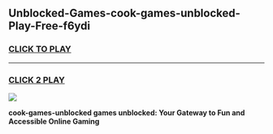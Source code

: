 
## Unblocked-Games-cook-games-unblocked-Play-Free-f6ydi
<h3>
<a href="https://premium76.site?title=cook-games-unblocked&ref=18A1">CLICK TO PLAY</a></h3>
<hr>

<h3>
<a href="https://premium76.site?title=cook-games-unblocked&ref=18A1">CLICK 2 PLAY</a>
  
</h3>

<a href="https://premium76.site?title=cook-games-unblocked&ref=18A1"><img src="https://clearcache.store/games.png"></a>


**cook-games-unblocked games unblocked: Your Gateway to Fun and Accessible Online Gaming**

